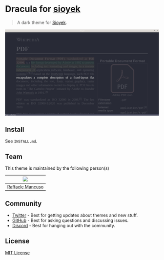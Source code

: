 # Dracula for [sioyek](https://sioyek.info)

> A dark theme for [Sioyek](https://sioyek.info).

![Screenshot](./screenshot.png)

## Install

See `INSTALL.md`.

<!-- All instructions can be found at [draculatheme.com/foobar](https://draculatheme.com/foobar) -->

## Team

This theme is maintained by the following person(s)
<!-- and a bunch of [awesome contributors](https://github.com/dracula/foobar/graphs/contributors) [TODO]. -->

|[<img src="https://github.com/raffaem.png" width="100">](https://github.com/raffaem)|
|-|
|[Raffaele Mancuso](https://github.com/raffaem)|

## Community

- [Twitter](https://twitter.com/draculatheme) - Best for getting updates about themes and new stuff.
- [GitHub](https://github.com/dracula/dracula-theme/discussions) - Best for asking questions and discussing issues.
- [Discord](https://draculatheme.com/discord-invite) - Best for hanging out with the community.

## License

[MIT License](./LICENSE)

